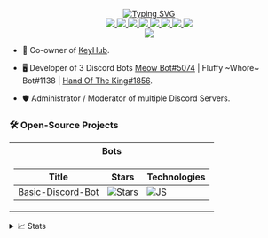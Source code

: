 <p align="center">
<a href="https://github.com/Ki77y666">
    <img src="https://readme-typing-svg.demolab.com/?font=Fira+Code&weight=600&size=20&duration=4000&pause=10&color=4C00F7&center=true&multiline=true&width=1000&height=200&lines=Ki77y666;The+fluffball+of+the+internet.;=^_^=;-+KeyHub+co-owner;-+Developer+of+3+Discord+Bots;-+Admin+%2F+Moderator+of+multiple+Discord+Servers;+;" alt="Typing SVG" />
</a>
<br/>

<a href="https://discord.gg/yG78Qp8wYJ">
    <img src="https://img.shields.io/badge/Discord-Ki77y666-purple?style=flat-square&logo=discord&logoColor=white">
</a>  
<a href="https://steamcommunity.com/id/Ki77y666/">
    <img src="https://img.shields.io/badge/Steam-Ki77y666-blue?style=flat-square&logo=steam&logoColor=white">
</a>  
<a href="https://twitter.com/Ki77y666">
    <img src="https://img.shields.io/badge/Twitter-Ki77y666-purple?style=flat-square&logo=Twitter&logoColor=white">
</a>
<a href="https://www.facebook.com/Ki77y666/">
    <img src="https://img.shields.io/badge/Facebook-Ki77y666-blue?style=flat-square&logo=facebook&logoColor=white">
</a>
<a href="https://www.reddit.com/user/Ki77y666">
    <img src="https://img.shields.io/badge/Reddit-Ki77y666-purple?style=flat-square&logo=reddit&logoColor=white">
</a>
<a href="mailto:nosman666@live.co.uk">
    <img src="https://img.shields.io/badge/-Email-red?style=flat-square&logo=gmail&logoColor=white">
</a>
<a href="http://live.xbox.com/Profile?Gamertag=Ki77y666">
    <img src="https://img.shields.io/badge/Xbox-Ki77y666-purple?style=flat-square&logo=xbox&logoColor=white">
</a>
<a href="https://paypal.me/PayTheKi77y666/">
    <img src="https://img.shields.io/badge/PayPal-Ki77y666-blue?style=flat-square&logo=paypal&logoColor=white">
</a>

<br/> 

<!-- <a href="https://github.com/Ki77y666">
    <img src="https://github-readme-stats.vercel.app/api?username=Ki77y666&show_icons=true&count_private=true&show_icons=true&hide_border=true&hide_title=true&card_width=300px&hide_rank=true&bg_color=00000000&theme=dracula">
</a> -->

<a href="https://github.com/Ki77y666">
    <img src="https://github-stats-alpha.vercel.app/api?username=Ki77y666&cc=22272e&tc=37BCF6&ic=fff&bc=0000">
</a>

</p>

* 🏢 Co-owner of [KeyHub](https://key-hub.eu/). 

* 🖥️ Developer of 3 Discord Bots [Meow Bot#5074](https://top.gg/bot/988041477722603560) | Fluffy ~Whore~ Bot#1138 | [Hand Of The King#1856](https://discordbotlist.com/bots/hand-of-the-king).

* 🛡️ Administrator / Moderator of multiple Discord Servers.

### 🛠️ Open-Source Projects
<table>
<tr><th> Bots </th></tr>
<tr><td>

|Title | Stars | Technologies|
|--|--|--|
| [Basic-Discord-Bot](https://github.com/Ki77y666/Basic-Discord-Bot) | <img alt="Stars" src="https://img.shields.io/github/stars/Ki77y666/Basic-Discord-Bot?style=flat-square&labelColor=black"/> | ![JS](https://img.shields.io/badge/JS-black?style=flat-square&logo=javascript)|

</td></tr> </table>

<details>
<summary>📈 Stats</summary>
<br>
My Github Stats

![](http://github-profile-summary-cards.vercel.app/api/cards/profile-details?username=Ki77y666&theme=dracula) 

![](http://github-profile-summary-cards.vercel.app/api/cards/repos-per-language?username=Ki77y666&theme=dracula) 
![](http://github-profile-summary-cards.vercel.app/api/cards/most-commit-language?username=Ki77y666&theme=dracula)


<br>
